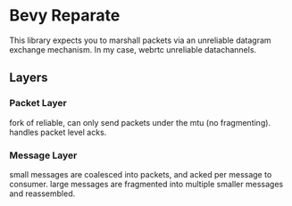 # Bevy Reparate

This library expects you to marshall packets via an unreliable datagram exchange mechanism.
In my case, webrtc unreliable datachannels.

## Layers


### Packet Layer

fork of reliable, can only send packets under the mtu (no fragmenting).
handles packet level acks.

### Message Layer

small messages are coalesced into packets, and acked per message to consumer.
large messages are fragmented into multiple smaller messages and reassembled.




